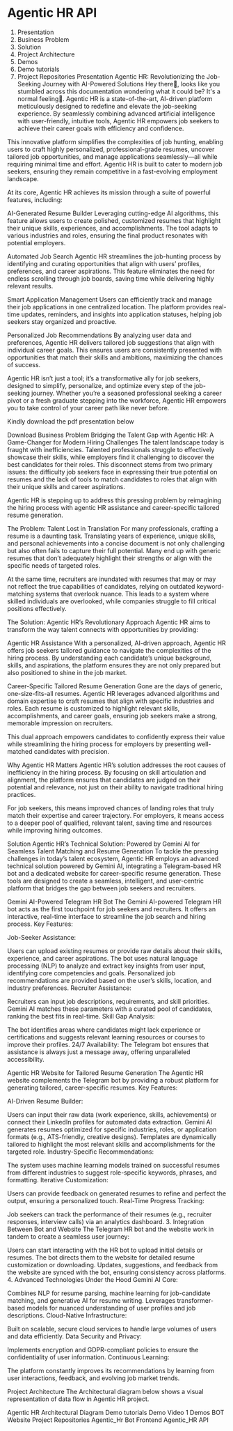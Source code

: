 # Agentic HR API
1. Presentation
2. Business Problem
3. Solution
4. Project Architecture
5. Demos
6. Demo tutorials
7. Project Repositories
Presentation
Agentic HR: Revolutionizing the Job-Seeking Journey with AI-Powered Solutions
Hey there👋, looks like you stumbled across this documentation wondering what it could be? It's a normal feeling🙂. Agentic HR is a state-of-the-art, AI-driven platform meticulously designed to redefine and elevate the job-seeking experience. By seamlessly combining advanced artificial intelligence with user-friendly, intuitive tools, Agentic HR empowers job seekers to achieve their career goals with efficiency and confidence.

This innovative platform simplifies the complexities of job hunting, enabling users to craft highly personalized, professional-grade resumes, uncover tailored job opportunities, and manage applications seamlessly—all while requiring minimal time and effort. Agentic HR is built to cater to modern job seekers, ensuring they remain competitive in a fast-evolving employment landscape.

At its core, Agentic HR achieves its mission through a suite of powerful features, including:

AI-Generated Resume Builder Leveraging cutting-edge AI algorithms, this feature allows users to create polished, customized resumes that highlight their unique skills, experiences, and accomplishments. The tool adapts to various industries and roles, ensuring the final product resonates with potential employers.

Automated Job Search Agentic HR streamlines the job-hunting process by identifying and curating opportunities that align with users’ profiles, preferences, and career aspirations. This feature eliminates the need for endless scrolling through job boards, saving time while delivering highly relevant results.

Smart Application Management Users can efficiently track and manage their job applications in one centralized location. The platform provides real-time updates, reminders, and insights into application statuses, helping job seekers stay organized and proactive.

Personalized Job Recommendations By analyzing user data and preferences, Agentic HR delivers tailored job suggestions that align with individual career goals. This ensures users are consistently presented with opportunities that match their skills and ambitions, maximizing the chances of success.

Agentic HR isn’t just a tool; it’s a transformative ally for job seekers, designed to simplify, personalize, and optimize every step of the job-seeking journey. Whether you’re a seasoned professional seeking a career pivot or a fresh graduate stepping into the workforce, Agentic HR empowers you to take control of your career path like never before.

Kindly download the pdf presentation below

Download
Business Problem
Bridging the Talent Gap with Agentic HR: A Game-Changer for Modern Hiring Challenges
The talent landscape today is fraught with inefficiencies. Talented professionals struggle to effectively showcase their skills, while employers find it challenging to discover the best candidates for their roles. This disconnect stems from two primary issues: the difficulty job seekers face in expressing their true potential on resumes and the lack of tools to match candidates to roles that align with their unique skills and career aspirations.

Agentic HR is stepping up to address this pressing problem by reimagining the hiring process with agentic HR assistance and career-specific tailored resume generation.

The Problem: Talent Lost in Translation For many professionals, crafting a resume is a daunting task. Translating years of experience, unique skills, and personal achievements into a concise document is not only challenging but also often fails to capture their full potential. Many end up with generic resumes that don’t adequately highlight their strengths or align with the specific needs of targeted roles.

At the same time, recruiters are inundated with resumes that may or may not reflect the true capabilities of candidates, relying on outdated keyword-matching systems that overlook nuance. This leads to a system where skilled individuals are overlooked, while companies struggle to fill critical positions effectively.

The Solution: Agentic HR’s Revolutionary Approach Agentic HR aims to transform the way talent connects with opportunities by providing:

Agentic HR Assistance With a personalized, AI-driven approach, Agentic HR offers job seekers tailored guidance to navigate the complexities of the hiring process. By understanding each candidate’s unique background, skills, and aspirations, the platform ensures they are not only prepared but also positioned to shine in the job market.

Career-Specific Tailored Resume Generation Gone are the days of generic, one-size-fits-all resumes. Agentic HR leverages advanced algorithms and domain expertise to craft resumes that align with specific industries and roles. Each resume is customized to highlight relevant skills, accomplishments, and career goals, ensuring job seekers make a strong, memorable impression on recruiters.

This dual approach empowers candidates to confidently express their value while streamlining the hiring process for employers by presenting well-matched candidates with precision.

Why Agentic HR Matters Agentic HR’s solution addresses the root causes of inefficiency in the hiring process. By focusing on skill articulation and alignment, the platform ensures that candidates are judged on their potential and relevance, not just on their ability to navigate traditional hiring practices.

For job seekers, this means improved chances of landing roles that truly match their expertise and career trajectory. For employers, it means access to a deeper pool of qualified, relevant talent, saving time and resources while improving hiring outcomes.

Solution
Agentic HR’s Technical Solution: Powered by Gemini AI for Seamless Talent Matching and Resume Generation
To tackle the pressing challenges in today’s talent ecosystem, Agentic HR employs an advanced technical solution powered by Gemini AI, integrating a Telegram-based HR bot and a dedicated website for career-specific resume generation. These tools are designed to create a seamless, intelligent, and user-centric platform that bridges the gap between job seekers and recruiters.

Gemini AI-Powered Telegram HR Bot The Gemini AI-powered Telegram HR bot acts as the first touchpoint for job seekers and recruiters. It offers an interactive, real-time interface to streamline the job search and hiring process.
Key Features:

Job-Seeker Assistance:

Users can upload existing resumes or provide raw details about their skills, experience, and career aspirations. The bot uses natural language processing (NLP) to analyze and extract key insights from user input, identifying core competencies and goals. Personalized job recommendations are provided based on the user’s skills, location, and industry preferences. Recruiter Assistance:

Recruiters can input job descriptions, requirements, and skill priorities. Gemini AI matches these parameters with a curated pool of candidates, ranking the best fits in real-time. Skill Gap Analysis:

The bot identifies areas where candidates might lack experience or certifications and suggests relevant learning resources or courses to improve their profiles. 24/7 Availability: The Telegram bot ensures that assistance is always just a message away, offering unparalleled accessibility.

Agentic HR Website for Tailored Resume Generation The Agentic HR website complements the Telegram bot by providing a robust platform for generating tailored, career-specific resumes.
Key Features:

AI-Driven Resume Builder:

Users can input their raw data (work experience, skills, achievements) or connect their LinkedIn profiles for automated data extraction. Gemini AI generates resumes optimized for specific industries, roles, or application formats (e.g., ATS-friendly, creative designs). Templates are dynamically tailored to highlight the most relevant skills and accomplishments for the targeted role. Industry-Specific Recommendations:

The system uses machine learning models trained on successful resumes from different industries to suggest role-specific keywords, phrases, and formatting. Iterative Customization:

Users can provide feedback on generated resumes to refine and perfect the output, ensuring a personalized touch. Real-Time Progress Tracking:

Job seekers can track the performance of their resumes (e.g., recruiter responses, interview calls) via an analytics dashboard. 3. Integration Between Bot and Website The Telegram HR bot and the website work in tandem to create a seamless user journey:

Users can start interacting with the HR bot to upload initial details or resumes. The bot directs them to the website for detailed resume customization or downloading. Updates, suggestions, and feedback from the website are synced with the bot, ensuring consistency across platforms. 4. Advanced Technologies Under the Hood Gemini AI Core:

Combines NLP for resume parsing, machine learning for job-candidate matching, and generative AI for resume writing. Leverages transformer-based models for nuanced understanding of user profiles and job descriptions. Cloud-Native Infrastructure:

Built on scalable, secure cloud services to handle large volumes of users and data efficiently. Data Security and Privacy:

Implements encryption and GDPR-compliant policies to ensure the confidentiality of user information. Continuous Learning:

The platform constantly improves its recommendations by learning from user interactions, feedback, and evolving job market trends.

Project Architecture
The Architectural diagram below shows a visual representation of data flow in Agentic HR project.

Agentic HR Architectural Diagram
Demo tutorials
Demo Video 1
Demos
BOT
Website
Project Repositories
Agentic_Hr Bot
Frontend
Agentic_HR API